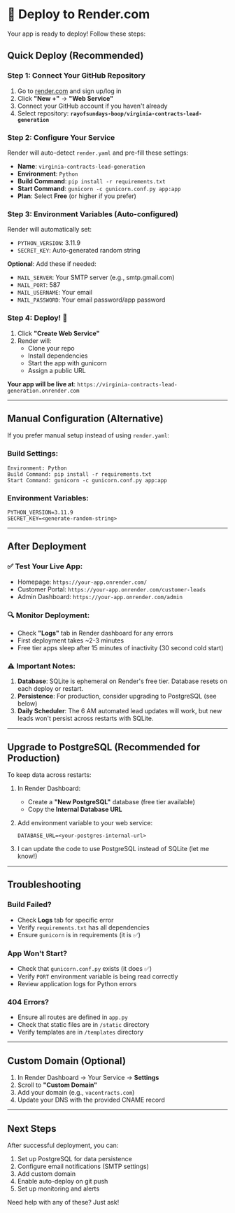# 🚀 Deploy to Render.com

Your app is ready to deploy! Follow these steps:

## Quick Deploy (Recommended)

### Step 1: Connect Your GitHub Repository
1. Go to [render.com](https://render.com) and sign up/log in
2. Click **"New +"** → **"Web Service"**
3. Connect your GitHub account if you haven't already
4. Select repository: **`rayofsundays-boop/virginia-contracts-lead-generation`**

### Step 2: Configure Your Service
Render will auto-detect `render.yaml` and pre-fill these settings:

- **Name**: `virginia-contracts-lead-generation`
- **Environment**: `Python`
- **Build Command**: `pip install -r requirements.txt`
- **Start Command**: `gunicorn -c gunicorn.conf.py app:app`
- **Plan**: Select **Free** (or higher if you prefer)

### Step 3: Environment Variables (Auto-configured)
Render will automatically set:
- `PYTHON_VERSION`: 3.11.9
- `SECRET_KEY`: Auto-generated random string

**Optional**: Add these if needed:
- `MAIL_SERVER`: Your SMTP server (e.g., smtp.gmail.com)
- `MAIL_PORT`: 587
- `MAIL_USERNAME`: Your email
- `MAIL_PASSWORD`: Your email password/app password

### Step 4: Deploy! 🎉
1. Click **"Create Web Service"**
2. Render will:
   - Clone your repo
   - Install dependencies
   - Start the app with gunicorn
   - Assign a public URL

**Your app will be live at**: `https://virginia-contracts-lead-generation.onrender.com`

---

## Manual Configuration (Alternative)

If you prefer manual setup instead of using `render.yaml`:

### Build Settings:
```
Environment: Python
Build Command: pip install -r requirements.txt
Start Command: gunicorn -c gunicorn.conf.py app:app
```

### Environment Variables:
```
PYTHON_VERSION=3.11.9
SECRET_KEY=<generate-random-string>
```

---

## After Deployment

### ✅ Test Your Live App:
- Homepage: `https://your-app.onrender.com/`
- Customer Portal: `https://your-app.onrender.com/customer-leads`
- Admin Dashboard: `https://your-app.onrender.com/admin`

### 🔍 Monitor Deployment:
- Check **"Logs"** tab in Render dashboard for any errors
- First deployment takes ~2-3 minutes
- Free tier apps sleep after 15 minutes of inactivity (30 second cold start)

### ⚠️ Important Notes:
1. **Database**: SQLite is ephemeral on Render's free tier. Database resets on each deploy or restart.
2. **Persistence**: For production, consider upgrading to PostgreSQL (see below)
3. **Daily Scheduler**: The 6 AM automated lead updates will work, but new leads won't persist across restarts with SQLite.

---

## Upgrade to PostgreSQL (Recommended for Production)

To keep data across restarts:

1. In Render Dashboard:
   - Create a **"New PostgreSQL"** database (free tier available)
   - Copy the **Internal Database URL**

2. Add environment variable to your web service:
   ```
   DATABASE_URL=<your-postgres-internal-url>
   ```

3. I can update the code to use PostgreSQL instead of SQLite (let me know!)

---

## Troubleshooting

### Build Failed?
- Check **Logs** tab for specific error
- Verify `requirements.txt` has all dependencies
- Ensure `gunicorn` is in requirements (it is ✅)

### App Won't Start?
- Check that `gunicorn.conf.py` exists (it does ✅)
- Verify `PORT` environment variable is being read correctly
- Review application logs for Python errors

### 404 Errors?
- Ensure all routes are defined in `app.py`
- Check that static files are in `/static` directory
- Verify templates are in `/templates` directory

---

## Custom Domain (Optional)

1. In Render Dashboard → Your Service → **Settings**
2. Scroll to **"Custom Domain"**
3. Add your domain (e.g., `vacontracts.com`)
4. Update your DNS with the provided CNAME record

---

## Next Steps

After successful deployment, you can:
1. Set up PostgreSQL for data persistence
2. Configure email notifications (SMTP settings)
3. Add custom domain
4. Enable auto-deploy on git push
5. Set up monitoring and alerts

Need help with any of these? Just ask!
